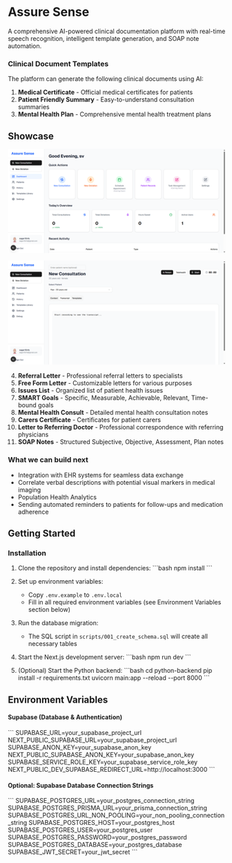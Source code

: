 # Assure Sense

A comprehensive AI-powered clinical documentation platform with real-time speech recognition, intelligent template generation, and SOAP note automation.

### Clinical Document Templates

The platform can generate the following clinical documents using AI:

1. **Medical Certificate** - Official medical certificates for patients
2. **Patient Friendly Summary** - Easy-to-understand consultation summaries
3. **Mental Health Plan** - Comprehensive mental health treatment plans

## Showcase

![AssureSense Dashboard](./AssureSenseDashboard.png)

![AssureSense Consultation](./AssureSenseConsultation.png)

4. **Referral Letter** - Professional referral letters to specialists
5. **Free Form Letter** - Customizable letters for various purposes
6. **Issues List** - Organized list of patient health issues
7. **SMART Goals** - Specific, Measurable, Achievable, Relevant, Time-bound goals
8. **Mental Health Consult** - Detailed mental health consultation notes
9. **Carers Certificate** - Certificates for patient carers
10. **Letter to Referring Doctor** - Professional correspondence with referring physicians
11. **SOAP Notes** - Structured Subjective, Objective, Assessment, Plan notes

### What we can build next

- Integration with EHR systems for seamless data exchange
- Correlate verbal descriptions with potential visual markers in medical imaging
- Population Health Analytics
- Sending automated reminders to patients for follow-ups and medication adherence

## Getting Started

### Installation

1. Clone the repository and install dependencies:
   \`\`\`bash
   npm install
   \`\`\`

2. Set up environment variables:

   - Copy `.env.example` to `.env.local`
   - Fill in all required environment variables (see Environment Variables section below)

3. Run the database migration:

   - The SQL script in `scripts/001_create_schema.sql` will create all necessary tables

4. Start the Next.js development server:
   \`\`\`bash
   npm run dev
   \`\`\`

5. (Optional) Start the Python backend:
   \`\`\`bash
   cd python-backend
   pip install -r requirements.txt
   uvicorn main:app --reload --port 8000
   \`\`\`

## Environment Variables

#### Supabase (Database & Authentication)

\`\`\`
SUPABASE_URL=your_supabase_project_url
NEXT_PUBLIC_SUPABASE_URL=your_supabase_project_url
SUPABASE_ANON_KEY=your_supabase_anon_key
NEXT_PUBLIC_SUPABASE_ANON_KEY=your_supabase_anon_key
SUPABASE_SERVICE_ROLE_KEY=your_supabase_service_role_key
NEXT_PUBLIC_DEV_SUPABASE_REDIRECT_URL=http://localhost:3000
\`\`\`

#### Optional: Supabase Database Connection Strings

\`\`\`
SUPABASE_POSTGRES_URL=your_postgres_connection_string
SUPABASE_POSTGRES_PRISMA_URL=your_prisma_connection_string
SUPABASE_POSTGRES_URL_NON_POOLING=your_non_pooling_connection_string
SUPABASE_POSTGRES_HOST=your_postgres_host
SUPABASE_POSTGRES_USER=your_postgres_user
SUPABASE_POSTGRES_PASSWORD=your_postgres_password
SUPABASE_POSTGRES_DATABASE=your_postgres_database
SUPABASE_JWT_SECRET=your_jwt_secret
\`\`\`
